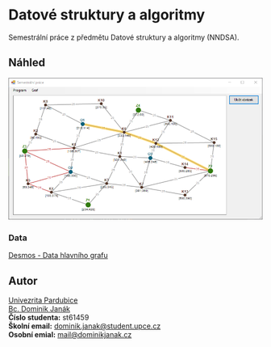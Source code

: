 # Datové struktury a algoritmy 
Semestrální práce z předmětu Datové struktury a algoritmy (NNDSA).

## Náhled
![alt text][logo]

### Data
[Desmos - Data hlavního grafu](https://www.desmos.com/calculator/dfuwe0ypq7)

## Autor
[Univezrita Pardubice](https://www.upce.cz/)\
[Bc. Dominik Janák](https://www.dominikjanak.cz/)\
**Číslo studenta:** st61459\
**Školní email:** [dominik.janak@student.upce.cz](mailto:dominik.janak@student.upce.cz)\
**Osobní emial:** [mail@dominikjanak.cz](mailto:mail@dominikjanak.cz)

[logo]: preview.png "Náhled programu"